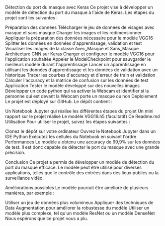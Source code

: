 Détection du port du masque avec Keras
Ce projet vise à développer un modèle de détection du port du masque à l'aide de Keras. Les étapes du projet sont les suivantes :

Préparation des données
Télécharger le jeu de données de visages avec masque et sans masque
Charger les images et les redimensionner
Appliquer la préparation des données nécessaire pour le modèle VGG16
Splitter les données en données d'apprentissage, validation et test
Visualiser les images de la classe Avec_Masque et Sans_Masque
Architecture CNN sur Keras
Charger et configurer le modèle VGG16 pour l'application souhaitée
Appeler le ModelCheckpoint pour sauvgarder le meilleurs modèle durant l'apprentissage
Lancer un apprentissage en utilisant les données d'apprentissage et les données de validation avec un historique
Tracer les courbes d'accuracy et d'erreur de train et validation
Calculer l'accuracy et la matrice de confusion sur les données de test
Application
Tester le modèle développé sur des nouvelles images
Développer un code python qui va activer la Webcam et identifier si la personne qui est devant la Webcam porte un masque ou non
Déploiement
Le projet est déployé sur GitHub. Le dépôt contient :

Un Notebook Jupyter qui réalise les différentes étapes du projet
Un mini rapport sur le projet réalisé
Le modèle VGG16.h5 (facultatif)
Ce Readme.md
Utilisation
Pour utiliser le projet, suivez les étapes suivantes :

Clonez le dépôt sur votre ordinateur
Ouvrez le Notebook Jupyter dans un IDE Python
Exécutez les cellules du Notebook en suivant l'ordre
Performances
Le modèle a obtenu une accuracy de 99,9% sur les données de test. Il est donc capable de détecter le port du masque avec une grande précision.

Conclusion
Ce projet a permis de développer un modèle de détection du port du masque efficace. Le modèle peut être utilisé pour diverses applications, telles que le contrôle des entrées dans des lieux publics ou la surveillance vidéo.

Améliorations possibles
Le modèle pourrait être amélioré de plusieurs manières, par exemple :

Utiliser un jeu de données plus volumineux
Appliquer des techniques de Data Augmentation pour améliorer la robustesse du modèle
Utiliser un modèle plus complexe, tel qu'un modèle ResNet ou un modèle DenseNet
Nous espérons que ce projet vous a plu.
